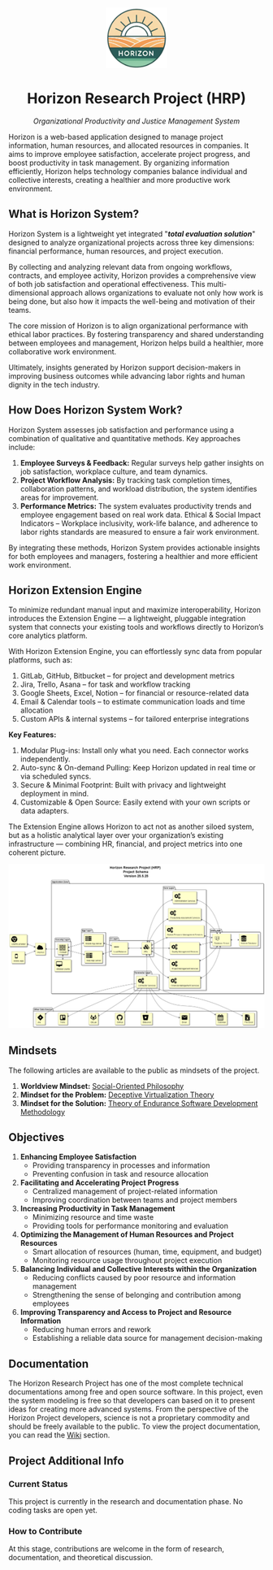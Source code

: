 <div align="center">
<img src="https://raw.githubusercontent.com/mahyaresteki/Horizon/master/logo.png" width="120" height="120" style="margin-left:auto; margin-right:auto">

<h1>Horizon Research Project (HRP)</h1>
<p style="font-style: italic;">Organizational Productivity and Justice Management System</p>
</div>
Horizon is a web-based application designed to manage project information, human resources, and allocated resources in companies. It aims to improve employee satisfaction, accelerate project progress, and boost productivity in task management. By organizing information efficiently, Horizon helps technology companies balance individual and collective interests, creating a healthier and more productive work environment.

## What is Horizon System?
Horizon System is a lightweight yet integrated "_**total evaluation solution**_" designed to analyze organizational projects across three key dimensions: financial performance, human resources, and project execution.

By collecting and analyzing relevant data from ongoing workflows, contracts, and employee activity, Horizon provides a comprehensive view of both job satisfaction and operational effectiveness. This multi-dimensional approach allows organizations to evaluate not only how work is being done, but also how it impacts the well-being and motivation of their teams.

The core mission of Horizon is to align organizational performance with ethical labor practices. By fostering transparency and shared understanding between employees and management, Horizon helps build a healthier, more collaborative work environment.

Ultimately, insights generated by Horizon support decision-makers in improving business outcomes while advancing labor rights and human dignity in the tech industry.

## How Does Horizon System Work?
Horizon System assesses job satisfaction and performance using a combination of qualitative and quantitative methods. Key approaches include:

1. **Employee Surveys & Feedback:** Regular surveys help gather insights on job satisfaction, workplace culture, and team dynamics.
2. **Project Workflow Analysis:** By tracking task completion times, collaboration patterns, and workload distribution, the system identifies areas for improvement.
3. **Performance Metrics:** The system evaluates productivity trends and employee engagement based on real work data.
Ethical & Social Impact Indicators – Workplace inclusivity, work-life balance, and adherence to labor rights standards are measured to ensure a fair work environment.

By integrating these methods, Horizon System provides actionable insights for both employees and managers, fostering a healthier and more efficient work environment.

## Horizon Extension Engine
To minimize redundant manual input and maximize interoperability, Horizon introduces the Extension Engine — a lightweight, pluggable integration system that connects your existing tools and workflows directly to Horizon’s core analytics platform.

With Horizon Extension Engine, you can effortlessly sync data from popular platforms, such as:

1. GitLab, GitHub, Bitbucket – for project and development metrics
2. Jira, Trello, Asana – for task and workflow tracking
3. Google Sheets, Excel, Notion – for financial or resource-related data
4. Email & Calendar tools – to estimate communication loads and time allocation
5. Custom APIs & internal systems – for tailored enterprise integrations

**Key Features:**
1. Modular Plug-ins: Install only what you need. Each connector works independently.
2. Auto-sync & On-demand Pulling: Keep Horizon updated in real time or via scheduled syncs.
3. Secure & Minimal Footprint: Built with privacy and lightweight deployment in mind.
4. Customizable & Open Source: Easily extend with your own scripts or data adapters.

The Extension Engine allows Horizon to act not as another siloed system, but as a holistic analytical layer over your organization’s existing infrastructure — combining HR, financial, and project metrics into one coherent picture.

<div align="center">
<img src="https://raw.githubusercontent.com/mahyaresteki/Horizon/refs/heads/master/3-HorizonModeling/HorizonUml/out/Architecture/ProjectSchemaDiagram.png" style="margin-left:auto; margin-right:auto">
</div>

## Mindsets
The following articles are available to the public as mindsets of the project.
1. **Worldview Mindset:** [Social-Oriented Philosophy](https://github.com/mahyaresteki/Horizon/blob/master/1-Theories/Social_Oriented_Philosophy.pdf)
2. **Mindset for the Problem:** [Deceptive Virtualization Theory](https://github.com/mahyaresteki/Horizon/blob/master/1-Theories/Deceptive_Virtualization_Theory.pdf)
3. **Mindset for the Solution:** [Theory of Endurance Software Development Methodology](https://github.com/mahyaresteki/Horizon/blob/master/1-Theories/Theory_of_Endurance_Software_Development_Methodology.pdf)

## Objectives
1. **Enhancing Employee Satisfaction**
	* Providing transparency in processes and information	
	* Preventing confusion in task and resource allocation
2. **Facilitating and Accelerating Project Progress**
	* Centralized management of project-related information
	* Improving coordination between teams and project members
3. **Increasing Productivity in Task Management**
	* Minimizing resource and time waste
	* Providing tools for performance monitoring and evaluation
4. **Optimizing the Management of Human Resources and Project Resources**
	* Smart allocation of resources (human, time, equipment, and budget)
	* Monitoring resource usage throughout project execution
5. **Balancing Individual and Collective Interests within the Organization**
	* Reducing conflicts caused by poor resource and information management
	* Strengthening the sense of belonging and contribution among employees
6. **Improving Transparency and Access to Project and Resource Information**
	* Reducing human errors and rework
	* Establishing a reliable data source for management decision-making

## Documentation
The Horizon Research Project has one of the most complete technical documentations among free and open source software. In this project, even the system modeling is free so that developers can based on it to present ideas for creating more advanced systems. From the perspective of the Horizon Project developers, science is not a proprietary commodity and should be freely available to the public. To view the project documentation, you can read the [Wiki](https://github.com/mahyaresteki/Horizon/wiki) section.

## Project Additional Info
### Current Status
This project is currently in the research and documentation phase. No coding tasks are open yet.

### How to Contribute
At this stage, contributions are welcome in the form of research, documentation, and theoretical discussion.

